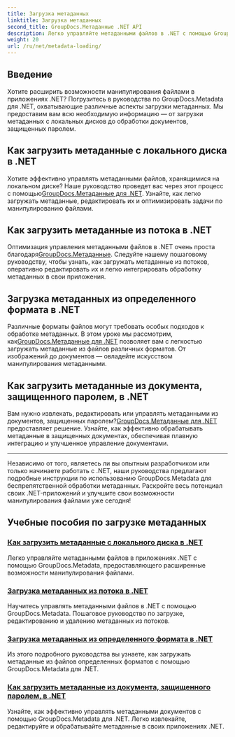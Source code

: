 ```yaml
---
title: Загрузка метаданных
linktitle: Загрузка метаданных
second_title: GroupDocs.Метаданные .NET API
description: Легко управляйте метаданными файлов в .NET с помощью GroupDocs.Metadata. Изучите методы загрузки, редактирования и многое другое, чтобы расширить возможности манипулирования файлами.
weight: 20
url: /ru/net/metadata-loading/
---
```

## Введение

Хотите расширить возможности манипулирования файлами в приложениях .NET? Погрузитесь в руководства по GroupDocs.Metadata для .NET, охватывающие различные аспекты загрузки метаданных. Мы предоставим вам всю необходимую информацию — от загрузки метаданных с локальных дисков до обработки документов, защищенных паролем.

## Как загрузить метаданные с локального диска в .NET

 Хотите эффективно управлять метаданными файлов, хранящимися на локальном диске? Наше руководство проведет вас через этот процесс с помощью[GroupDocs.Метаданные для .NET](./load-metadata-local-disk/). Узнайте, как легко загружать метаданные, редактировать их и оптимизировать задачи по манипулированию файлами.

## Как загрузить метаданные из потока в .NET

 Оптимизация управления метаданными файлов в .NET очень проста благодаря[GroupDocs.Метаданные](./load-metadata-stream/). Следуйте нашему пошаговому руководству, чтобы узнать, как загружать метаданные из потоков, оперативно редактировать их и легко интегрировать обработку метаданных в свои приложения.

## Загрузка метаданных из определенного формата в .NET

 Различные форматы файлов могут требовать особых подходов к обработке метаданных. В этом уроке мы рассмотрим, как[GroupDocs.Метаданные для .NET](./load-metadata-specific-format/) позволяет вам с легкостью загружать метаданные из файлов различных форматов. От изображений до документов — овладейте искусством манипулирования метаданными.

## Как загрузить метаданные из документа, защищенного паролем, в .NET

Вам нужно извлекать, редактировать или управлять метаданными из документов, защищенных паролем?[GroupDocs.Метаданные для .NET](./load-metadata-password-protected/) предоставляет решение. Узнайте, как эффективно обрабатывать метаданные в защищенных документах, обеспечивая плавную интеграцию и улучшенное управление документами.

----
Независимо от того, являетесь ли вы опытным разработчиком или только начинаете работать с .NET, наши руководства предлагают подробные инструкции по использованию GroupDocs.Metadata для беспрепятственной обработки метаданных. Раскройте весь потенциал своих .NET-приложений и улучшите свои возможности манипулирования файлами уже сегодня!

## Учебные пособия по загрузке метаданных
### [Как загрузить метаданные с локального диска в .NET](./load-metadata-local-disk/)
Легко управляйте метаданными файлов в приложениях .NET с помощью GroupDocs.Metadata, предоставляющего расширенные возможности манипулирования файлами.
### [Загрузка метаданных из потока в .NET](./load-metadata-stream/)
Научитесь управлять метаданными файлов в .NET с помощью GroupDocs.Metadata. Пошаговое руководство по загрузке, редактированию и удалению метаданных из потоков.
### [Загрузка метаданных из определенного формата в .NET](./load-metadata-specific-format/)
Из этого подробного руководства вы узнаете, как загружать метаданные из файлов определенных форматов с помощью GroupDocs.Metadata для .NET.
### [Как загрузить метаданные из документа, защищенного паролем, в .NET](./load-metadata-password-protected/)
Узнайте, как эффективно управлять метаданными документов с помощью GroupDocs.Metadata для .NET. Легко извлекайте, редактируйте и обрабатывайте метаданные в своих приложениях .NET.